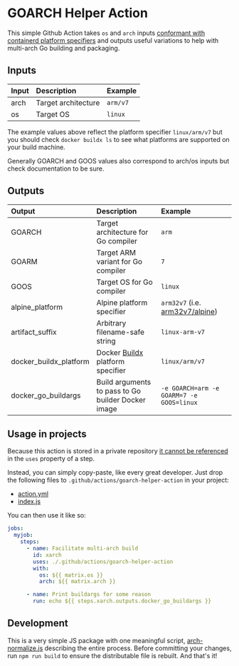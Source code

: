# GOARCH Helper Action

This simple Github Action takes `os` and `arch` inputs [conformant with containerd platform specifiers](https://github.com/containerd/containerd/blob/v1.2.6/platforms/platforms.go#L63-L96) and outputs useful variations to help with multi-arch Go building and packaging.

## Inputs

| Input | Description | Example |
|:------|:------------|:--------|
| arch | Target architecture | `arm/v7` |
| os | Target OS | `linux` |

The example values above reflect the platform specifier `linux/arm/v7` but you should check `docker buildx ls` to see what platforms are supported on your build machine.

Generally GOARCH and GOOS values also correspond to arch/os inputs but check documentation to be sure.

## Outputs

| Output | Description | Example |
|:------|:------------|:--------|
| GOARCH | Target architecture for Go compiler | `arm` |
| GOARM | Target ARM variant for Go compiler | `7` |
| GOOS | Target OS for Go compiler | `linux` |
| alpine_platform | Alpine platform specifier | `arm32v7` (i.e. [arm32v7/alpine](https://hub.docker.com/r/arm32v7/alpine/))
| artifact_suffix | Arbitrary filename-safe string | `linux-arm-v7` |
| docker_buildx_platform | Docker [Buildx](https://github.com/docker/buildx) platform specifier | `linux/arm/v7` |
| docker_go_buildargs | Build arguments to pass to Go builder Docker image | `-e GOARCH=arm -e GOARM=7 -e GOOS=linux` |

## Usage in projects

Because this action is stored in a private repository [it cannot be referenced](https://docs.github.com/en/free-pro-team@latest/actions/reference/workflow-syntax-for-github-actions#jobsjob_idstepsuses) in the `uses` property of a step.

Instead, you can simply copy-paste, like every great developer. Just drop the following files to `.github/actions/goarch-helper-action` in your project:

- [action.yml](./action.yml)
- [index.js](./index.js)

You can then use it like so:

```yaml
jobs:
  myjob:
    steps:
      - name: Facilitate multi-arch build
        id: xarch
        uses: ./.github/actions/goarch-helper-action
        with:
          os: ${{ matrix.os }}
          arch: ${{ matrix.arch }}

      - name: Print buildargs for some reason
        run: echo ${{ steps.xarch.outputs.docker_go_buildargs }}
```

## Development

This is a very simple JS package with one meaningful script, [arch-normalize.js](./arch-normalize.js) describing the entire process. Before committing your changes, run `npm run build` to ensure the distributable file is rebuilt. And that's it!
